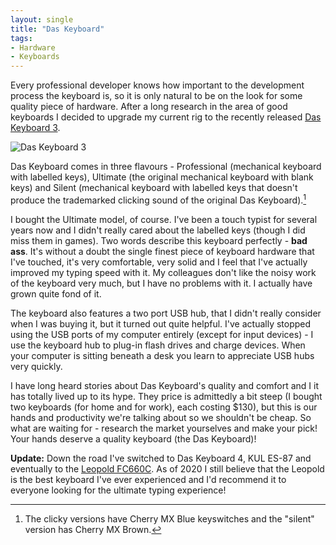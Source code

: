 ```yaml
---
layout: single
title: "Das Keyboard"
tags:
- Hardware
- Keyboards
---
```


Every professional developer knows how important to the development
process the keyboard is, so it is only natural to be on the look for
some quality piece of hardware. After a long research in the area of
good keyboards I decided to upgrade my current rig to the recently
released [Das Keyboard 3](https://deskthority.net/wiki/Das_Keyboard_III#:~:text=The%20Das%20Keyboard%20III%20was,are%20plate%2Dmounted%20Cherry%20MX.).

![Das Keyboard 3](https://deskthority.net/wiki/images/0/0e/Das_keyboard_3_model_s_ultimate_iso_topview.jpg)

Das Keyboard comes in three flavours - Professional (mechanical
keyboard with labelled keys), Ultimate (the original mechanical
keyboard with blank keys) and Silent (mechanical keyboard with labelled
keys that doesn't produce the trademarked clicking sound of the
original Das Keyboard).[^1]

I bought the Ultimate model, of course. I've been a touch typist for
several years now and I didn't really cared about the labelled
keys (though I did miss them in games). Two words describe this
keyboard perfectly - **bad ass**. It's without a doubt the single
finest piece of keyboard hardware that I've touched, it's very
comfortable, very solid and I feel that I've actually improved my
typing speed with it. My colleagues don't like the noisy work of the
keyboard very much, but I have no problems with it. I actually have
grown quite fond of it.

The keyboard also features a two port USB hub, that I didn't really
consider when I was buying it, but it turned out quite helpful. I've
actually stopped using the USB ports of my computer entirely (except
for input devices) - I use the keyboard hub to plug-in flash drives
and charge devices. When your computer is sitting beneath a desk you
learn to appreciate USB hubs very quickly.

I have long heard stories about Das Keyboard's quality
and comfort and I it has totally lived up to its hype. They price is
admittedly a bit steep (I bought two keyboards (for home and for work),
each costing $130), but this is our hands and productivity we're
talking about so we shouldn't be cheap. So what are
waiting for - research the market yourselves and make your pick! Your
hands deserve a quality keyboard (the Das Keyboard)!

[^1]: The clicky versions have Cherry MX Blue keyswitches and the "silent" version has Cherry MX Brown.

**Update:** Down the road I've switched to Das Keyboard 4, KUL ES-87 and
eventually to the [Leopold
FC660C](https://deskthority.net/wiki/Leopold_FC660C). As of 2020 I still believe
that the Leopold is the best keyboard I've ever experienced and I'd recommend
it to everyone looking for the ultimate typing experience!
